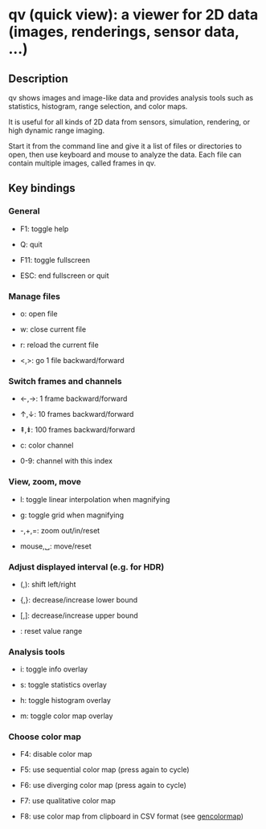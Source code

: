 # qv (quick view): a viewer for 2D data (images, renderings, sensor data, ...)

## Description

qv shows images and image-like data and provides analysis tools such as
statistics, histogram, range selection, and color maps.

It is useful for all kinds of 2D data from sensors, simulation, rendering, or
high dynamic range imaging.

Start it from the command line and give it a list of files or directories to
open, then use keyboard and mouse to analyze the data. Each file can contain
multiple images, called frames in qv.

## Key bindings

### General

- F1: toggle help

- Q: quit

- F11: toggle fullscreen

- ESC: end fullscreen or quit

### Manage files

- o: open file

- w: close current file

- r: reload the current file

- <,>: go 1 file backward/forward

### Switch frames and channels

- ←,→: 1 frame backward/forward

- ↑,↓: 10 frames backward/forward

- ⇞,⇟: 100 frames backward/forward

- c: color channel

- 0-9: channel with this index

### View, zoom, move

- l: toggle linear interpolation when magnifying

- g: toggle grid when magnifying

- -,+,=: zoom out/in/reset

- mouse,␣: move/reset

### Adjust displayed interval (e.g. for HDR)

- (,): shift left/right

- {,}: decrease/increase lower bound

- [,]: decrease/increase upper bound

- \: reset value range

### Analysis tools

- i: toggle info overlay

- s: toggle statistics overlay

- h: toggle histogram overlay

- m: toggle color map overlay

### Choose color map

- F4: disable color map

- F5: use sequential color map (press again to cycle)

- F6: use diverging color map (press again to cycle)

- F7: use qualitative color map

- F8: use color map from clipboard in CSV format (see [gencolormap](https://marlam.de/gencolormap))
